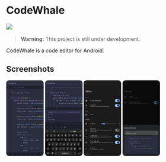 # CodeWhale

<img src="http://forthebadge.com/images/badges/built-for-android.svg" /><br>

> **Warning:** This project is still under development.

CodeWhale is a code editor for Android.

## Screenshots

<div style="overflow: hidden;">
    <img src="/screenshots/screenshot1.jpeg" alt="Screenshot 1" style="border-radius: 8px;" width="20%" align="bottom" />
    <img src="/screenshots/screenshot4.jpeg" alt="Screenshot 2" style="border-radius: 8px;" width="20%" align="bottom" />
    <img src="/screenshots/screenshot2.jpeg" alt="Screenshot 2" style="border-radius: 8px;" width="20%" align="bottom" />
    <img src="/screenshots/screenshot3.jpeg" alt="Screenshot 2" style="border-radius: 8px;" width="20%" align="bottom" />
</div>